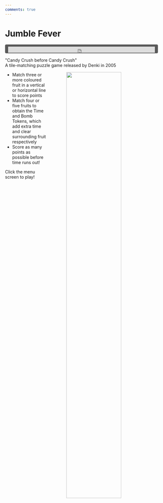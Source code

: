 ```yaml
---
comments: true
---
```


# Jumble Fever

<div style="background-color: #595959; padding-bottom: 2px; padding-top: 7px; padding-left: 10px; padding-right: 10px; margin-bottom: 5px; margin-top: 7px; border-radius: 4px">
<iframe width="100%" height="20" scrolling="no" frameborder="no" allow="autoplay" src="https://w.soundcloud.com/player/?url=https%3A//api.soundcloud.com/tracks/996954226&amp;color=000000&amp;inverse=true&amp;auto_play=true&amp;show_user=false"></iframe>
</div>

"Candy Crush before Candy Crush"  
A tile-matching puzzle game released by Denki in 2005

<a href="https://denki.co.uk/sky/jf/app.html"><img src="/assets/img/menus/jumble-fever-menu.jpg" style="float: right; width: 60%; padding-left: 64px"></a>

* Match three or more coloured fruit in a vertical or horizontal line to score points
* Match four or five fruits to obtain the Time and Bomb Tokens, which add extra time and clear surrounding fruit respectively
* Score as many points as possible before time runs out!

Click the menu screen to play!
